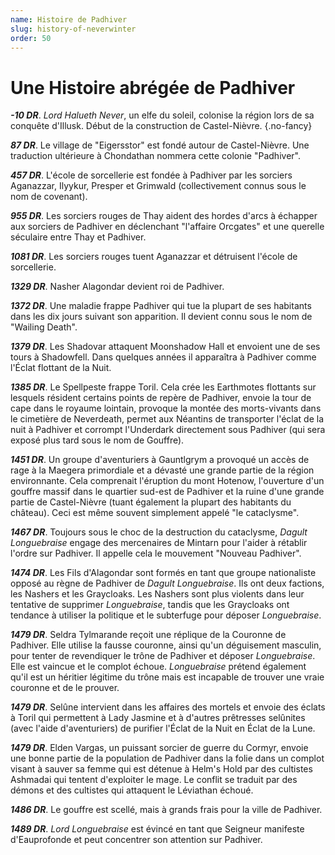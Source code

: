 ```yaml
---
name: Histoire de Padhiver
slug: history-of-neverwinter
order: 50
---
```


# Une Histoire abrégée de Padhiver

***-10 DR***. *Lord Halueth Never*, un elfe du soleil, colonise la région lors de sa conquête d'Illusk. Début de la construction de Castel-Nièvre. {.no-fancy}

***87 DR***. Le village de "Eigersstor" est fondé autour de Castel-Nièvre. Une traduction ultérieure à Chondathan nommera cette colonie "Padhiver".

***457 DR***. L'école de sorcellerie est fondée à Padhiver par les sorciers Aganazzar, Ilyykur, Presper et Grimwald (collectivement connus sous le nom de covenant).

***955 DR***. Les sorciers rouges de Thay aident des hordes d'arcs à échapper aux sorciers de Padhiver en déclenchant "l'affaire Orcgates" et une querelle séculaire entre Thay et Padhiver.

***1081 DR***. Les sorciers rouges tuent Aganazzar et détruisent l'école de sorcellerie.

***1329 DR***. Nasher Alagondar devient roi de Padhiver.

***1372 DR***. Une maladie frappe Padhiver qui tue la plupart de ses habitants dans les dix jours suivant son apparition. Il devient connu sous le nom de "Wailing Death".

***1379 DR***. Les Shadovar attaquent Moonshadow Hall et envoient une de ses tours à Shadowfell. Dans quelques années il apparaîtra à Padhiver comme l'Éclat flottant de la Nuit.

***1385 DR***. Le Spellpeste frappe Toril. Cela crée les Earthmotes flottants sur lesquels résident certains points de repère de Padhiver, envoie la tour de cape dans le royaume lointain, provoque la montée des morts-vivants dans le cimetière de Neverdeath, permet aux Néantins de transporter l'éclat de la nuit à Padhiver et corrompt l'Underdark directement sous Padhiver (qui sera exposé plus tard sous le nom de Gouffre).

***1451 DR***. Un groupe d'aventuriers à Gauntlgrym a provoqué un accès de rage à la Maegera primordiale et a dévasté une grande partie de la région environnante. Cela comprenait l'éruption du mont Hotenow, l'ouverture d'un gouffre massif dans le quartier sud-est de Padhiver et la ruine d'une grande partie de Castel-Nièvre (tuant également la plupart des habitants du château). Ceci est même souvent simplement appelé "le cataclysme".

***1467 DR***. Toujours sous le choc de la destruction du cataclysme, *Dagult Longuebraise* engage des mercenaires de Mintarn pour l'aider à rétablir l'ordre sur Padhiver. Il appelle cela le mouvement "Nouveau Padhiver".

***1474 DR***. Les Fils d'Alagondar sont formés en tant que groupe nationaliste opposé au règne de Padhiver de *Dagult Longuebraise*. Ils ont deux factions, les Nashers et les Graycloaks. Les Nashers sont plus violents dans leur tentative de supprimer *Longuebraise*, tandis que les Graycloaks ont tendance à utiliser la politique et le subterfuge pour déposer *Longuebraise*.

***1479 DR***. Seldra Tylmarande reçoit une réplique de la Couronne de Padhiver. Elle utilise la fausse couronne, ainsi qu'un déguisement masculin, pour tenter de revendiquer le trône de Padhiver et déposer *Longuebraise*. Elle est vaincue et le complot échoue. *Longuebraise* prétend également qu'il est un héritier légitime du trône mais est incapable de trouver une vraie couronne et de le prouver.

***1479 DR***. Selûne intervient dans les affaires des mortels et envoie des éclats à Toril qui permettent à Lady Jasmine et à d'autres prêtresses selûnites (avec l'aide d'aventuriers) de purifier l'Éclat de la Nuit en Éclat de la Lune.

***1479 DR***. Elden Vargas, un puissant sorcier de guerre du Cormyr, envoie une bonne partie de la population de Padhiver dans la folie dans un complot visant à sauver sa femme qui est détenue à Helm's Hold par des cultistes Ashmadai qui tentent d'exploiter le mage. Le conflit se traduit par des démons et des cultistes qui attaquent le Léviathan échoué.

***1486 DR***. Le gouffre est scellé, mais à grands frais pour la ville de Padhiver.

***1489 DR***. *Lord Longuebraise* est évincé en tant que Seigneur manifeste d'Eauprofonde et peut concentrer son attention sur Padhiver.
